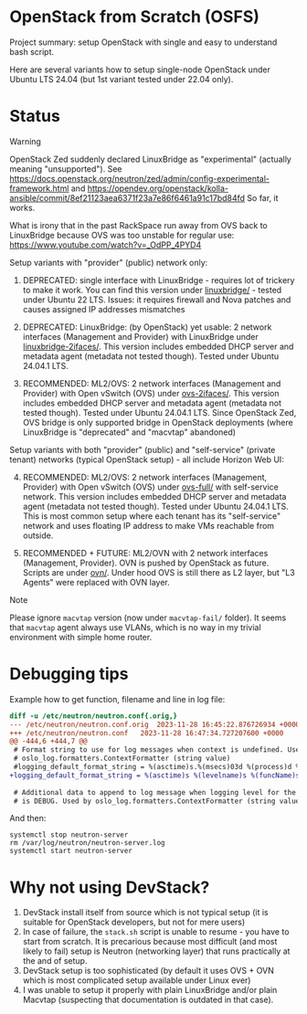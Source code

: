# OpenStack from Scratch (OSFS)

Project summary: setup OpenStack with single and easy to understand bash script.

Here are several variants how to setup single-node OpenStack
under Ubuntu LTS 24.04 (but 1st variant tested under 22.04 only).

# Status

> [!WARNING]
> OpenStack Zed suddenly declared LinuxBridge as "experimental"
> (actually meaning "unsupported").  See
> https://docs.openstack.org/neutron/zed/admin/config-experimental-framework.html
> and https://opendev.org/openstack/kolla-ansible/commit/8ef21123aea6371f23a7e86f6461a91c17bd84fd
> So far, it works.
>
> What is irony that in the past RackSpace run away from OVS back to
> LinuxBridge because OVS was too unstable for regular use:
> https://www.youtube.com/watch?v=_OdPP_4PYD4

Setup variants with "provider" (public) network only:

1. DEPRECATED: single interface with LinuxBridge - requires lot of trickery to
   make it work.  You can find this version under [linuxbridge/](linuxbridge/) -
   tested under Ubuntu 22 LTS. Issues: it requires firewall and Nova patches and
   causes assigned IP addresses mismatches

2. DEPRECATED: LinuxBridge: (by OpenStack) yet usable: 2 network interfaces (Management and Provider) with
   LinuxBridge under [linuxbridge-2ifaces/](linuxbridge-2ifaces/). This version
   includes embedded DHCP server and metadata agent (metadata not tested though).
   Tested under Ubuntu 24.04.1 LTS.

3. RECOMMENDED: ML2/OVS: 2 network interfaces (Management and Provider) with Open vSwitch (OVS)
   under [ovs-2ifaces/](ovs-2ifaces/). This version includes embedded DHCP server
   and metadata agent (metadata not tested though). Tested under Ubuntu 24.04.1 LTS.
   Since OpenStack Zed, OVS bridge is only supported bridge in OpenStack deployments (where
   LinuxBridge is "deprecated" and "macvtap" abandoned)

Setup variants with both "provider" (public) and "self-service" (private tenant) networks (typical
OpenStack setup) - all include Horizon Web UI:

4. RECOMMENDED: ML2/OVS: 2 network interfaces (Management, Provider) with Open
   vSwitch (OVS) under [ovs-full/](ovs-full/) with self-service network. This
   version includes embedded DHCP server and metadata agent (metadata not tested
   though). Tested under Ubuntu 24.04.1 LTS.  This is most common setup where each
   tenant has its "self-service" network and uses floating IP address to make VMs
   reachable from outside.

5. RECOMMENDED + FUTURE: ML2/OVN with 2 network interfaces (Management, Provider).
   OVN is pushed by OpenStack as future. Scripts are under [ovn/](ovn/). Under hood
   OVS is still there as L2 layer, but "L3 Agents" were replaced with OVN layer.

> [!NOTE]
> Please ignore `macvtap` version (now under `macvtap-fail/` folder). It seems
> that `macvtap` agent always use VLANs, which is no way in my trivial environment with simple
> home router.

# Debugging tips

Example how to get function, filename and line in log file:

```diff
diff -u /etc/neutron/neutron.conf{.orig,}
--- /etc/neutron/neutron.conf.orig	2023-11-28 16:45:22.876726934 +0000
+++ /etc/neutron/neutron.conf	2023-11-28 16:47:34.727207600 +0000
@@ -444,6 +444,7 @@
 # Format string to use for log messages when context is undefined. Used by
 # oslo_log.formatters.ContextFormatter (string value)
 #logging_default_format_string = %(asctime)s.%(msecs)03d %(process)d %(levelname)s %(name)s [-] %(instance)s%(message)s
+logging_default_format_string = %(asctime)s %(levelname)s %(funcName)s %(pathname)s:%(lineno)d %(name)s [-] %(instance)s%(message)s
 
 # Additional data to append to log message when logging level for the message
 # is DEBUG. Used by oslo_log.formatters.ContextFormatter (string value)
```

And then:

```shell
systemctl stop neutron-server
rm /var/log/neutron/neutron-server.log
systemctl start neutron-server
```

# Why not using DevStack?

1. DevStack install itself from source which is not typical setup (it
   is suitable for OpenStack developers, but not for mere users)
2. In case of failure, the `stack.sh` script is unable to resume - you have to
   start from scratch. It is precarious because most difficult (and most likely to fail) setup is Neutron
   (networking layer) that runs practically at the and of setup.
3. DevStack setup is too sophisticated (by default it uses OVS + OVN which is most
   complicated setup available under Linux ever)
4. I was unable to setup it properly with plain LinuxBridge and/or
   plain Macvtap (suspecting that documentation is outdated in that case).
